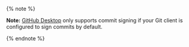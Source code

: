 {% note %}

**Note:** [GitHub Desktop](https://desktop.github.com/) only supports commit signing if your Git client is configured to sign commits by default.

{% endnote %}
